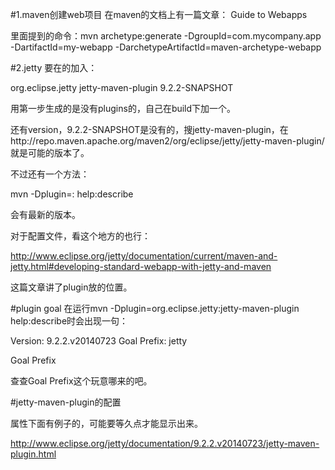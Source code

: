 #1.maven创建web项目
在maven的文档上有一篇文章： Guide to Webapps

里面提到的命令：mvn archetype:generate -DgroupId=com.mycompany.app -DartifactId=my-webapp -DarchetypeArtifactId=maven-archetype-webapp

#2.jetty
要在<build>的<plugins>加入：

<plugin>
  <groupId>org.eclipse.jetty</groupId>
  <artifactId>jetty-maven-plugin</artifactId>
  <version>9.2.2-SNAPSHOT</version>
</plugin>

用第一步生成的是没有plugins的，自己在build下加一个。

还有version，9.2.2-SNAPSHOT是没有的，搜jetty-maven-plugin，在http://repo.maven.apache.org/maven2/org/eclipse/jetty/jetty-maven-plugin/就是可能的版本了。

不过还有一个方法：

mvn -Dplugin=<groupId>:<artifactId> help:describe

会有最新的版本。

对于配置文件，看这个地方的也行：

http://www.eclipse.org/jetty/documentation/current/maven-and-jetty.html#developing-standard-webapp-with-jetty-and-maven

这篇文章讲了plugin放的位置。

#plugin goal
在运行mvn -Dplugin=org.eclipse.jetty:jetty-maven-plugin help:describe时会出现一句：

Version: 9.2.2.v20140723
Goal Prefix: jetty

Goal Prefix

查查Goal Prefix这个玩意哪来的吧。

#jetty-maven-plugin的配置

属性下面有例子的，可能要等久点才能显示出来。

http://www.eclipse.org/jetty/documentation/9.2.2.v20140723/jetty-maven-plugin.html
